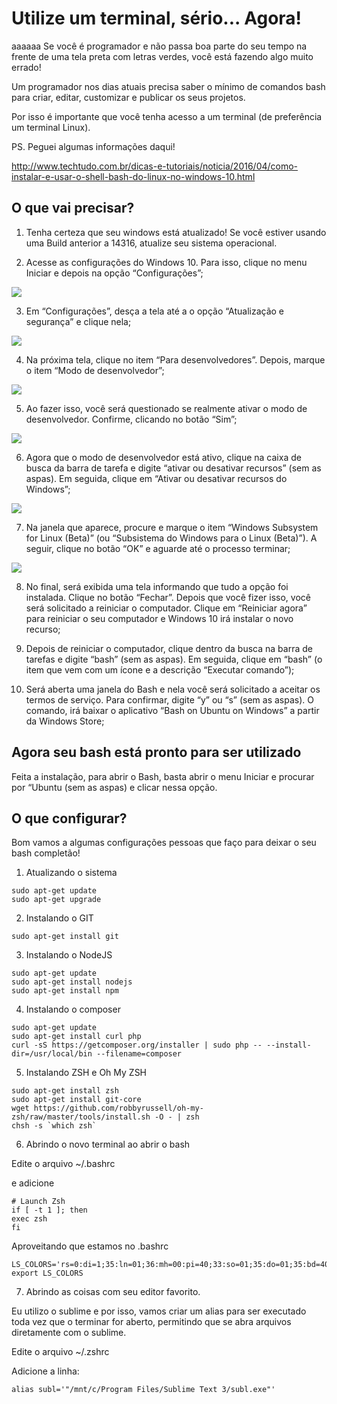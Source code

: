 # Utilize um terminal, sério... Agora!
aaaaaa
Se você é programador e não passa boa parte do seu tempo na frente de uma tela preta com letras verdes, você está fazendo algo muito errado!

Um programador nos dias atuais precisa saber o mínimo de comandos bash para criar, editar, customizar e publicar os seus projetos.

Por isso é importante que você tenha acesso a um terminal (de preferência um terminal Linux).

PS. Peguei algumas informações daqui!

http://www.techtudo.com.br/dicas-e-tutoriais/noticia/2016/04/como-instalar-e-usar-o-shell-bash-do-linux-no-windows-10.html

## O que vai precisar?

1. Tenha certeza que seu windows está atualizado! Se você estiver usando uma Build anterior a 14316, atualize seu sistema operacional.

2. Acesse as configurações do Windows 10. Para isso, clique no menu Iniciar e depois na opção “Configurações”;

![](http://s2.glbimg.com/tCF0xNeMz7Uw-8RJ6dBj1cTMjdI=/695x0/s.glbimg.com/po/tt2/f/original/2016/04/18/como-instalar-e-usar-o-bash-shell-linux-no-windows-10-1.png)

3. Em “Configurações”, desça a tela até a o opção “Atualização e segurança” e clique nela;

![](http://s2.glbimg.com/AlBOw1sTbX1DTIsx8MmXXjpHjio=/695x0/s.glbimg.com/po/tt2/f/original/2016/04/18/como-instalar-e-usar-o-bash-shell-linux-no-windows-10-2.png)

4. Na próxima tela, clique no item “Para desenvolvedores”. Depois, marque o item “Modo de desenvolvedor”;

![](http://s2.glbimg.com/e0wHshrQZQ194B8V8iuDlxWSadE=/695x0/s.glbimg.com/po/tt2/f/original/2016/04/18/como-instalar-e-usar-o-bash-shell-linux-no-windows-10-3.png)

5. Ao fazer isso, você será questionado se realmente ativar o modo de desenvolvedor. Confirme, clicando no botão “Sim”;

![](http://s2.glbimg.com/pJmS9gfEj1SbNpGN2Qp6hEx_Qf8=/695x0/s.glbimg.com/po/tt2/f/original/2016/04/18/como-instalar-e-usar-o-bash-shell-linux-no-windows-10-4.png)

6. Agora que o modo de desenvolvedor está ativo, clique na caixa de busca da barra de tarefa e digite “ativar ou desativar recursos” (sem as aspas). Em seguida, clique em “Ativar ou desativar recursos do Windows”;

![](http://s2.glbimg.com/zLJ8nRgkGkQHD46AGrBgqxjQVko=/695x0/s.glbimg.com/po/tt2/f/original/2016/04/18/como-instalar-e-usar-o-bash-shell-linux-no-windows-10-5.png)

7. Na janela que aparece, procure e marque o item “Windows Subsystem for Linux (Beta)” (ou “Subsistema do Windows para o Linux (Beta)”). A seguir, clique no botão “OK” e aguarde até o processo terminar;

![](http://s2.glbimg.com/27E1WH3E257-8s8qTmCf_jas-kE=/695x0/s.glbimg.com/po/tt2/f/original/2016/04/18/como-instalar-e-usar-o-bash-shell-linux-no-windows-10-5-6.png)

8. No final, será exibida uma tela informando que tudo a opção foi instalada. Clique no botão “Fechar”. Depois que você fizer isso, você será solicitado a reiniciar o computador. Clique em “Reiniciar agora” para reiniciar o seu computador e Windows 10 irá instalar o novo recurso;

9. Depois de reiniciar o computador, clique dentro da busca na barra de tarefas e digite “bash” (sem as aspas). Em seguida, clique em “bash” (o item que vem com um ícone e a descrição “Executar comando”);

10. Será aberta uma janela do Bash e nela você será solicitado a aceitar os termos de serviço. Para confirmar, digite “y” ou “s” (sem as aspas). O comando, irá baixar o aplicativo “Bash on Ubuntu on Windows” a partir da Windows Store;

## Agora seu bash está pronto para ser utilizado

Feita a instalação, para abrir o Bash, basta abrir o menu Iniciar e procurar por “Ubuntu (sem as aspas) e clicar nessa opção.

## O que configurar?

Bom vamos a algumas configurações pessoas que faço para deixar o seu bash completão!

1. Atualizando o sistema

```
sudo apt-get update
sudo apt-get upgrade
```

2. Instalando o GIT

```
sudo apt-get install git
```

3. Instalando o NodeJS

```
sudo apt-get update
sudo apt-get install nodejs
sudo apt-get install npm
```

4. Instalando o composer

```
sudo apt-get update
sudo apt-get install curl php
curl -sS https://getcomposer.org/installer | sudo php -- --install-dir=/usr/local/bin --filename=composer
```

5. Instalando ZSH e Oh My ZSH

```
sudo apt-get install zsh
sudo apt-get install git-core
wget https://github.com/robbyrussell/oh-my-zsh/raw/master/tools/install.sh -O - | zsh
chsh -s `which zsh`
```

6. Abrindo o novo terminal ao abrir o bash

Edite o arquivo ~/.bashrc

e adicione

```
# Launch Zsh
if [ -t 1 ]; then
exec zsh
fi
```

Aproveitando que estamos no .bashrc

```
LS_COLORS='rs=0:di=1;35:ln=01;36:mh=00:pi=40;33:so=01;35:do=01;35:bd=40;33;01:cd=40;33;01:or=40;31;01:su=37;41:sg=30;43:ca=30;41:tw=30;42:ow=34;42:st=37;44:ex=01;32:*.tar=01;31:*.tgz=01;31:*.arj=01;31:*.taz=01;31:*.lzh=01;31:*.lzma=01;31:*.tlz=01;31:*.txz=01;31:*.zip=01;31:*.z=01;31:*.Z=01;31:*.dz=01;31:*.gz=01;31:*.lz=01;31:*.xz=01;31:*.bz2=01;31:*.bz=01;31:*.tbz=01;31:*.tbz2=01;31:*.tz=01;31:*.deb=01;31:*.rpm=01;31:*.jar=01;31:*.war=01;31:*.ear=01;31:*.sar=01;31:*.rar=01;31:*.ace=01;31:*.zoo=01;31:*.cpio=01;31:*.7z=01;31:*.rz=01;31:*.jpg=01;35:*.jpeg=01;35:*.gif=01;35:*.bmp=01;35:*.pbm=01;35:*.pgm=01;35:*.ppm=01;35:*.tga=01;35:*.xbm=01;35:*.xpm=01;35:*.tif=01;35:*.tiff=01;35:*.png=01;35:*.svg=01;35:*.svgz=01;35:*.mng=01;35:*.pcx=01;35:*.mov=01;35:*.mpg=01;35:*.mpeg=01;35:*.m2v=01;35:*.mkv=01;35:*.webm=01;35:*.ogm=01;35:*.mp4=01;35:*.m4v=01;35:*.mp4v=01;35:*.vob=01;35:*.qt=01;35:*.nuv=01;35:*.wmv=01;35:*.asf=01;35:*.rm=01;35:*.rmvb=01;35:*.flc=01;35:*.avi=01;35:*.fli=01;35:*.flv=01;35:*.gl=01;35:*.dl=01;35:*.xcf=01;35:*.xwd=01;35:*.yuv=01;35:*.cgm=01;35:*.emf=01;35:*.axv=01;35:*.anx=01;35:*.ogv=01;35:*.ogx=01;35:*.aac=00;36:*.au=00;36:*.flac=00;36:*.mid=00;36:*.midi=00;36:*.mka=00;36:*.mp3=00;36:*.mpc=00;36:*.ogg=00;36:*.ra=00;36:*.wav=00;36:*.axa=00;36:*.oga=00;36:*.spx=00;36:*.xspf=00;36:';
export LS_COLORS
```
7. Abrindo as coisas com seu editor favorito.

Eu utilizo o sublime e por isso, vamos criar um alias para ser executado toda vez que o terminar for aberto, permitindo que se abra arquivos diretamente com o sublime.

Edite o arquivo ~/.zshrc

Adicione a linha:

```
alias subl='"/mnt/c/Program Files/Sublime Text 3/subl.exe"'
```
